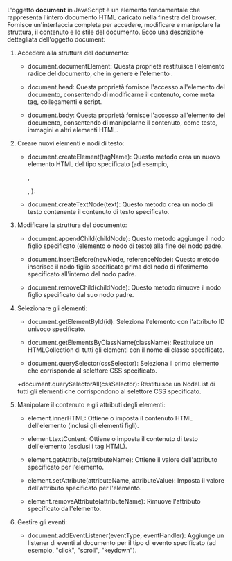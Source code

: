 <!-- @format -->

L'oggetto **document** in JavaScript è un elemento fondamentale che rappresenta l'intero documento HTML caricato nella finestra del browser. Fornisce un'interfaccia completa per accedere, modificare e manipolare la struttura, il contenuto e lo stile del documento. Ecco una descrizione dettagliata dell'oggetto document:

1. Accedere alla struttura del documento:

   - document.documentElement: Questa proprietà restituisce l'elemento radice del documento, che in genere è l'elemento <html>.

   - document.head: Questa proprietà fornisce l'accesso all'elemento <head> del documento, consentendo di modificarne il contenuto, come meta tag, collegamenti e script.

   - document.body: Questa proprietà fornisce l'accesso all'elemento <body> del documento, consentendo di manipolarne il contenuto, come testo, immagini e altri elementi HTML.

2. Creare nuovi elementi e nodi di testo:

   - document.createElement(tagName): Questo metodo crea un nuovo elemento HTML del tipo specificato (ad esempio, <div>, <p>, <img>).

   - document.createTextNode(text): Questo metodo crea un nodo di testo contenente il contenuto di testo specificato.

3. Modificare la struttura del documento:

   - document.appendChild(childNode): Questo metodo aggiunge il nodo figlio specificato (elemento o nodo di testo) alla fine del nodo padre.

   - document.insertBefore(newNode, referenceNode): Questo metodo inserisce il nodo figlio specificato prima del nodo di riferimento specificato all'interno del nodo padre.

   - document.removeChild(childNode): Questo metodo rimuove il nodo figlio specificato dal suo nodo padre.

4. Selezionare gli elementi:

   - document.getElementById(id): Seleziona l'elemento con l'attributo ID univoco specificato.

   - document.getElementsByClassName(className): Restituisce un HTMLCollection di tutti gli elementi con il nome di classe specificato.

   - document.querySelector(cssSelector): Seleziona il primo elemento che corrisponde al selettore CSS specificato.

   +document.querySelectorAll(cssSelector): Restituisce un NodeList di tutti gli elementi che corrispondono al selettore CSS specificato.

5. Manipolare il contenuto e gli attributi degli elementi:

   - element.innerHTML: Ottiene o imposta il contenuto HTML dell'elemento (inclusi gli elementi figli).

   - element.textContent: Ottiene o imposta il contenuto di testo dell'elemento (esclusi i tag HTML).

   - element.getAttribute(attributeName): Ottiene il valore dell'attributo specificato per l'elemento.

   - element.setAttribute(attributeName, attributeValue): Imposta il valore dell'attributo specificato per l'elemento.

   - element.removeAttribute(attributeName): Rimuove l'attributo specificato dall'elemento.

6. Gestire gli eventi:

   - document.addEventListener(eventType, eventHandler): Aggiunge un listener di eventi al documento per il tipo di evento specificato (ad esempio, "click", "scroll", "keydown").
